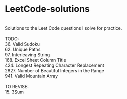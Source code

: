 # LeetCode-solutions
<br>
Solutions to the Leet Code questions I solve for practice.<br><br>
TODO:
<br>
36. Valid Sudoku <br>
62. Unique Paths <br>
97. Interleaving String <br>
168. Excel Sheet Column Title <br>
424. Longest Repeating Character Replacement <br>
2827. Number of Beautiful Integers in the Range <br>
941. Valid Mountain Array <br>
<br>
TO REVISE:
<br>
15. 3Sum